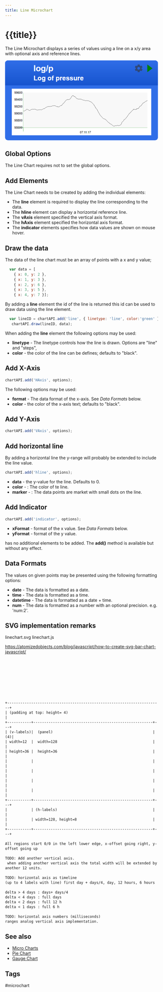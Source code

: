 ```yaml
---
title: Line Microchart
---
```


# {{title}}

The Line Microchart displays a series of values using a line on a x/y area with optional axis and reference lines.

![LineChart Screenshot](/microchart-line.png)


## Global Options

The Line Chart requires not to set the global options.


## Add Elements

The Line Chart needs to be created by adding the individual elements:

* The **line** element is required to display the line corresponding to the data.
* The **hline** element can display a horizontal reference line.
* The **vAxis** element specified the vertical axis format.
* The **hAxis** element specified the horizontal axis format.
* The **indicator** elements specifies how data values are shown on mouse hover. 


## Draw the data

The data of the line chart must be an array of points with a x and y value;

``` javascript
  var data = [
    { x: 0, y: 2 },
    { x: 1, y: 3 },
    { x: 2, y: 6 },
    { x: 3, y: 5 },
    { x: 4, y: 7 }];
```

By adding a **line** element the id of the line is returned this id can be used to draw data using the line element.

``` javascript
  var lineID = chartAPI.add('line', { linetype: 'line', color:'green' });
   chartAPI.draw(lineID, data);
```

When adding the **line** element the following options may be used:

* **linetype** - The linetype controls how the line is drawn. Options are "line" and "steps", 
* **color** - the color of the line can be defines; defaults to "black".


## Add X-Axis

``` javascript
chartAPI.add('HAxis', options);
```

The following options may be used:


* **format** - The data format of the x-axis. See *Data Formats* below.
* **color** - the color of the x-axis text; defaults to "black".


## Add Y-Axis

``` javascript
chartAPI.add('VAxis', options);
```


## Add horizontal line

By adding a horizontal line the y-range will probably be extended to include the line value. 

``` javascript
chartAPI.add('hline', options);
```

* **data** - the y-value for the line. Defaults to 0.
* **color** - : The color of te line.
* **marker** - : The data points are market with small dots on the line.



## Add Indicator

``` javascript
chartAPI.add('indicator', options);
```
* **xFormat** - format of the x value. See *Data Formats* below.
* **yFormat** - format of the y value. 


has no additional elements to be added. The **add()** method is available but without any effect.


## Data Formats

The values on given points may be presented using the following formatting options:

* **date** - The data is formatted as a date.
* **time** - The data is formatted as a time.
* **datetime** - The data is formatted as a date + time.
* **num** - The data is formatted as a number with an optional precision. e.g. 'num:2'. 




##  SVG implementation remarks
linechart.svg
linechart.js


https://atomizedobjects.com/blog/javascript/how-to-create-svg-bar-chart-javascript/


<svg xmlns="http://www.w3.org/2000/svg" width="360" height="120" viewBox="0 0 144 48">

```
+-----------------------------------------------------------------------+
| (padding at top: height= 4)                                           |
+-----------+-------------------------------------------------------+---+
| (v-labels)|  (panel)                                              |(4)|
| width=12  |  width=128                                            |   |
| height=36 |  height=36                                            |   |
|           |                                                       |   |
|           |                                                       |   |
|           |                                                       |   |
|           |                                                       |   |
+-----------+-------------------------------------------------------+---+
|           | (h-labels)                                            |   |
|           | width=128, height=8                                   |   |
+-----------+-------------------------------------------------------+---+

All regions start 0/0 in the left lower edge, x-offset going right, y-offset going up 

TODO: Add another vertical axis.
 when adding another vertical axis the total width will be extended by another 12 units. 

TODO: horizontal axis as timeline
(up to 4 labels with line) first day + days/4, day, 12 hours, 6 hours  

delta > 4 days : days+ days/4
delta < 4 days : full days
delta < 2 days : full 12 h
delta < 1 days : full 6 h

TODO: horizontal axis numbers (milliseconds)
ranges analog vertical axis implementation.

```



## See also

* [Micro Charts](/microcharts.md)
* [Pie Chart](/microchart-pie.md)
* [Gauge Chart](/microchart-gauge.md)


## Tags

#microchart

